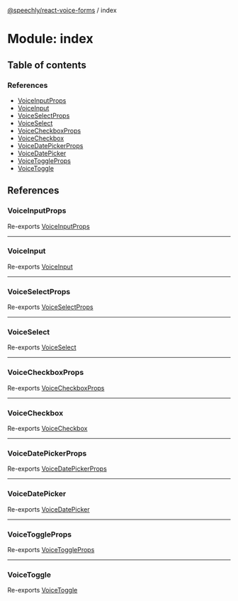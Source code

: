 [@speechly/react-voice-forms](../README.md) / index

# Module: index

## Table of contents

### References

- [VoiceInputProps](index.md#voiceinputprops)
- [VoiceInput](index.md#voiceinput)
- [VoiceSelectProps](index.md#voiceselectprops)
- [VoiceSelect](index.md#voiceselect)
- [VoiceCheckboxProps](index.md#voicecheckboxprops)
- [VoiceCheckbox](index.md#voicecheckbox)
- [VoiceDatePickerProps](index.md#voicedatepickerprops)
- [VoiceDatePicker](index.md#voicedatepicker)
- [VoiceToggleProps](index.md#voicetoggleprops)
- [VoiceToggle](index.md#voicetoggle)

## References

### VoiceInputProps

Re-exports [VoiceInputProps](components_VoiceInput.md#voiceinputprops)

___

### VoiceInput

Re-exports [VoiceInput](components_VoiceInput.md#voiceinput)

___

### VoiceSelectProps

Re-exports [VoiceSelectProps](components_VoiceSelect.md#voiceselectprops)

___

### VoiceSelect

Re-exports [VoiceSelect](components_VoiceSelect.md#voiceselect)

___

### VoiceCheckboxProps

Re-exports [VoiceCheckboxProps](components_VoiceCheckbox.md#voicecheckboxprops)

___

### VoiceCheckbox

Re-exports [VoiceCheckbox](components_VoiceCheckbox.md#voicecheckbox)

___

### VoiceDatePickerProps

Re-exports [VoiceDatePickerProps](components_VoiceDatePicker.md#voicedatepickerprops)

___

### VoiceDatePicker

Re-exports [VoiceDatePicker](components_VoiceDatePicker.md#voicedatepicker)

___

### VoiceToggleProps

Re-exports [VoiceToggleProps](components_VoiceToggle.md#voicetoggleprops)

___

### VoiceToggle

Re-exports [VoiceToggle](components_VoiceToggle.md#voicetoggle)
